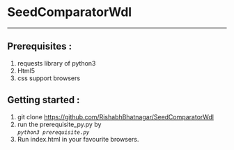 # SeedComparatorWdl
_____________________________________________________________________
## Prerequisites : 
1. requests library of python3
2. Html5
3. css support browsers

## Getting started : 
1. git clone https://github.com/RishabhBhatnagar/SeedComparatorWdl
2. run the prerequisite_py.py by <br>
     *```python3 prerequisite.py```*
3. Run index.html in your favourite browsers.
